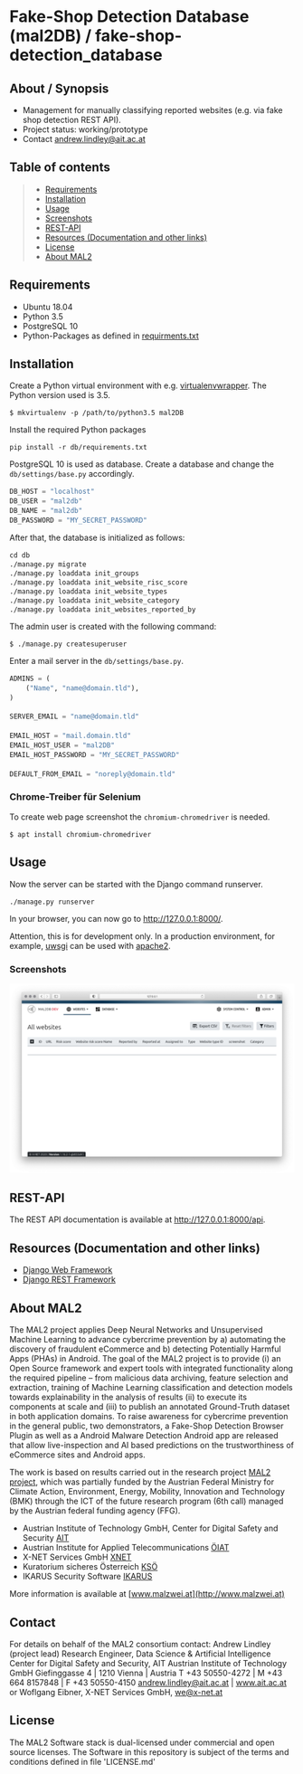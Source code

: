 # Fake-Shop Detection Database (mal2DB) / fake-shop-detection_database

## About / Synopsis

* Management for manually classifying reported websites (e.g. via fake shop detection REST API).
* Project status: working/prototype
* Contact andrew.lindley@ait.ac.at

## Table of contents

> * [Requirements](#requirements)
> * [Installation](#installation)
> * [Usage](#usage)
>  * [Screenshots](#screenshots)
> * [REST-API](#rest-api)
> * [Resources (Documentation and other links)](#resources-documentation-and-other-links)
> * [License](#license)
> * [About MAL2](#about-mal2)

## Requirements

* Ubuntu 18.04
* Python 3.5
* PostgreSQL 10
* Python-Packages as defined in [requirments.txt](db/requirements.txt)

## Installation

Create a Python virtual environment with e.g. [virtualenvwrapper](https://virtualenvwrapper.readthedocs.io/en/latest/).
The Python version used is 3.5.

```shell
$ mkvirtualenv -p /path/to/python3.5 mal2DB
```

Install the required Python packages

```shell
pip install -r db/requirements.txt
```

PostgreSQL 10 is used as database. Create a database and change the `db/settings/base.py` accordingly.

```python
DB_HOST = "localhost"
DB_USER = "mal2db"
DB_NAME = "mal2db"
DB_PASSWORD = "MY_SECRET_PASSWORD"
```

After that, the database is initialized as follows:

```shell
cd db
./manage.py migrate
./manage.py loaddata init_groups
./manage.py loaddata init_website_risc_score
./manage.py loaddata init_website_types
./manage.py loaddata init_website_category
./manage.py loaddata init_websites_reported_by
```

The admin user is created with the following command:

```shell
$ ./manage.py createsuperuser
```

Enter a mail server in the `db/settings/base.py`.

```python
ADMINS = (
    ("Name", "name@domain.tld"),
)

SERVER_EMAIL = "name@domain.tld"

EMAIL_HOST = "mail.domain.tld"
EMAIL_HOST_USER = "mal2DB"
EMAIL_HOST_PASSWORD = "MY_SECRET_PASSWORD"

DEFAULT_FROM_EMAIL = "noreply@domain.tld"
```

### Chrome-Treiber für Selenium

To create web page screenshot the `chromium-chromedriver` is needed.

```
$ apt install chromium-chromedriver
```

## Usage

Now the server can be started with the Django command runserver.

```shell
./manage.py runserver
```

In your browser, you can now go to http://127.0.0.1:8000/.

Attention, this is for development only. In a production environment, for example, [uwsgi](https://uwsgi-docs.readthedocs.io/en/latest/WSGIquickstart.html) can be used with [apache2](http://httpd.apache.org/).
### Screenshots

![mal2DB](screenshot.png)

## REST-API

The REST API documentation is available at http://127.0.0.1:8000/api.

## Resources (Documentation and other links)

* [Django Web Framework](https://docs.djangoproject.com/en/2.2/)
* [Django REST Framework](https://www.django-rest-framework.org/)


## About MAL2

The MAL2 project applies Deep Neural Networks and Unsupervised Machine Learning to advance cybercrime prevention by a) automating the discovery of fraudulent eCommerce and b) detecting Potentially Harmful Apps (PHAs) in Android.
The goal of the MAL2 project is to provide (i) an Open Source framework and expert tools with integrated functionality along the required pipeline – from malicious data archiving, feature selection and extraction, training of Machine Learning classification and detection models towards explainability in the analysis of results (ii) to execute its components at scale and (iii) to publish an annotated Ground-Truth dataset in both application domains. To raise awareness for cybercrime prevention in the general public, two demonstrators, a Fake-Shop Detection Browser Plugin as well as a Android Malware Detection Android app are released that allow live-inspection and AI based predictions on the trustworthiness of eCommerce sites and Android apps.

The work is based on results carried out in the research project [MAL2 project](https://projekte.ffg.at/projekt/3044975), which was partially funded by the Austrian Federal Ministry for Climate Action, Environment, Energy, Mobility, Innovation and Technology (BMK) through the ICT of the future research program (6th call) managed by the Austrian federal funding agency (FFG).
* Austrian Institute of Technology GmbH, Center for Digital Safety and Security [AIT](https://www.ait.ac.at/)
* Austrian Institute for Applied Telecommunications [ÖIAT](https://www.oiat.at)
* X-NET Services GmbH [XNET](https://x-net.at/de/)
* Kuratorium sicheres Österreich [KSÖ](https://kuratorium-sicheres-oesterreich.at/)
* IKARUS Security Software [IKARUS](https://www.ikarussecurity.com/)

More information is available at [www.malzwei.at](http://www.malzwei.at)

## Contact
For details on behalf of the MAL2 consortium contact: 
Andrew Lindley (project lead)
Research Engineer, Data Science & Artificial Intelligence
Center for Digital Safety and Security, AIT Austrian Institute of Technology GmbH
Giefinggasse 4 | 1210 Vienna | Austria
T +43 50550-4272 | M +43 664 8157848 | F +43 50550-4150
andrew.lindley@ait.ac.at | www.ait.ac.at
or
Woflgang Eibner, X-NET Services GmbH, we@x-net.at

## License
The MAL2 Software stack is dual-licensed under commercial and open source licenses. 
The Software in this repository is subject of the terms and conditions defined in file 'LICENSE.md'
